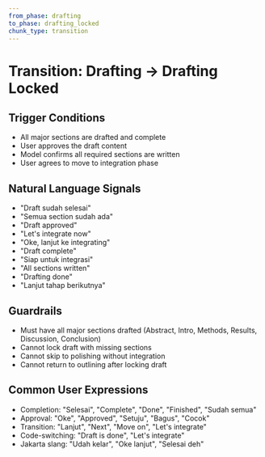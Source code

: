 ```yaml
---
from_phase: drafting
to_phase: drafting_locked
chunk_type: transition
---
```


# Transition: Drafting → Drafting Locked

## Trigger Conditions
- All major sections are drafted and complete
- User approves the draft content
- Model confirms all required sections are written
- User agrees to move to integration phase

## Natural Language Signals
- "Draft sudah selesai"
- "Semua section sudah ada"
- "Draft approved"
- "Let's integrate now"
- "Oke, lanjut ke integrating"
- "Draft complete"
- "Siap untuk integrasi"
- "All sections written"
- "Drafting done"
- "Lanjut tahap berikutnya"

## Guardrails
- Must have all major sections drafted (Abstract, Intro, Methods, Results, Discussion, Conclusion)
- Cannot lock draft with missing sections
- Cannot skip to polishing without integration
- Cannot return to outlining after locking draft

## Common User Expressions
- Completion: "Selesai", "Complete", "Done", "Finished", "Sudah semua"
- Approval: "Oke", "Approved", "Setuju", "Bagus", "Cocok"
- Transition: "Lanjut", "Next", "Move on", "Let's integrate"
- Code-switching: "Draft is done", "Let's integrate"
- Jakarta slang: "Udah kelar", "Oke lanjut", "Selesai deh"
